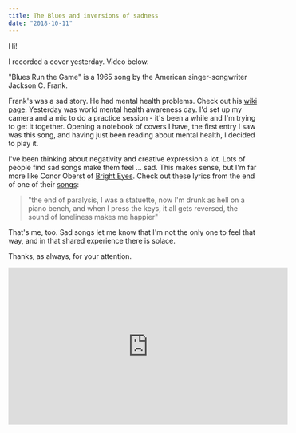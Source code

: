 ```yaml
---
title: The Blues and inversions of sadness
date: "2018-10-11"
---
```


Hi!

I recorded a cover yesterday.  Video below.


"Blues Run the Game" is a 1965 song by the American singer-songwriter Jackson C. Frank. 

Frank's was a sad story.  He had mental health problems.  Check out his [wiki page](https://en.wikipedia.org/wiki/Jackson_C._Frank).  Yesterday was world mental health awareness day.  I'd set up my camera and a mic to do a practice session - it's been a while 
and I'm trying to get it together.  Opening a notebook of covers I have, the first entry I saw was this song, and having just been reading about mental health,
 I decided to play it.

I've been thinking about negativity and creative expression a lot.  Lots of people find sad songs make them feel ... sad.  This makes sense, but I'm far more like
Conor Oberst of [Bright Eyes](https://en.wikipedia.org/wiki/Bright_Eyes_(band)).  Check out these lyrics from the end of one of their [songs](https://www.youtube.com/watch?v=z2HUk-MXpBY):



> "the end of paralysis, I was a statuette,
now I'm drunk as hell on a piano bench,
and when I press the keys, it all gets reversed,
the sound of loneliness makes me happier"



That's me, too.  Sad songs let me know that I'm not the only one to feel that way, and in that shared experience there is solace.  

Thanks, as always, for your attention.  


<iframe width="560" height="315" src="https://www.youtube.com/embed/z_jwch61kJg" frameborder="0" allow="autoplay; encrypted-media" allowfullscreen></iframe>
   
    
